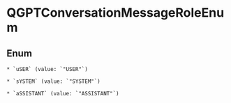
# QGPTConversationMessageRoleEnum

## Enum


    * `uSER` (value: `"USER"`)

    * `sYSTEM` (value: `"SYSTEM"`)

    * `aSSISTANT` (value: `"ASSISTANT"`)



